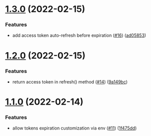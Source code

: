 # [1.3.0](https://github.com/betagouv/nexauth/compare/v1.2.0...v1.3.0) (2022-02-15)


### Features

* add access token auto-refresh before expiration ([#16](https://github.com/betagouv/nexauth/issues/16)) ([ad05853](https://github.com/betagouv/nexauth/commit/ad058532be31c4a0cd18119287e5924f5d3657a1))

# [1.2.0](https://github.com/betagouv/nexauth/compare/v1.1.0...v1.2.0) (2022-02-15)


### Features

* return access token in refresh() method ([#14](https://github.com/betagouv/nexauth/issues/14)) ([9a149bc](https://github.com/betagouv/nexauth/commit/9a149bc225cb9401b84b8ae7d7a8279dfd44d356))

# [1.1.0](https://github.com/betagouv/nexauth/compare/v1.0.0...v1.1.0) (2022-02-14)


### Features

* allow tokens expiration customization via env ([#11](https://github.com/betagouv/nexauth/issues/11)) ([1f475dd](https://github.com/betagouv/nexauth/commit/1f475ddedb512572a5a1bd6e4bcd23f82ebaef18))
